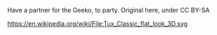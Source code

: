 Have a partner for the Geeko, to party. Original here, under CC BY-SA

https://en.wikipedia.org/wiki/File:Tux_Classic_flat_look_3D.svg
